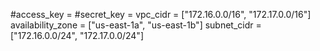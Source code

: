 #access_key = <Your AWS Access Key>
#secret_key = <Your AWS Secret Key>
vpc_cidr = ["172.16.0.0/16", "172.17.0.0/16"]
availability_zone = ["us-east-1a", "us-east-1b"]
subnet_cidr = ["172.16.0.0/24", "172.17.0.0/24"]
